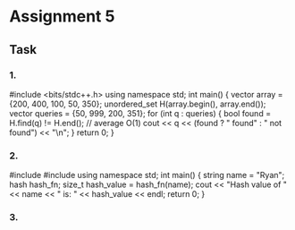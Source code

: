 # Assignment 5
## Task
### 1.



#include <bits/stdc++.h>
using namespace std;
int main() {
    vector<int> array = {200, 400, 100, 50, 350};
    unordered_set<int> H(array.begin(), array.end());
    vector<int> queries = {50, 999, 200, 351};
    for (int q : queries) {
        bool found = H.find(q) != H.end(); // average O(1)
        cout << q << (found ? " found" : " not found") << "\n";
    }
    return 0;
}
### 2.
#include <iostream>
#include <string>
using namespace std;
int main() {
    string name = "Ryan";
    hash<string> hash_fn;
    size_t hash_value = hash_fn(name);
    cout << "Hash value of " << name << " is: " << hash_value << endl;
    return 0;
}
### 3.

